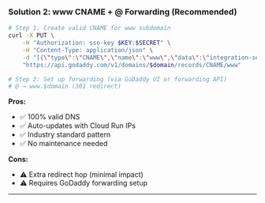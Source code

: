 ### Solution 2: www CNAME + @ Forwarding (Recommended)

```bash
# Step 1: Create valid CNAME for www subdomain
curl -X PUT \
    -H "Authorization: sso-key $KEY:$SECRET" \
    -H "Content-Type: application/json" \
    -d "[{\"type\":\"CNAME\",\"name\":\"www\",\"data\":\"integration-service-plad5efvha-uc.a.run.app\",\"ttl\":600}]" \
    "https://api.godaddy.com/v1/domains/$domain/records/CNAME/www"

# Step 2: Set up forwarding (via GoDaddy UI or forwarding API)
# @ → www.$domain (301 redirect)
```

**Pros:**

- ✅ 100% valid DNS
- ✅ Auto-updates with Cloud Run IPs
- ✅ Industry standard pattern
- ✅ No maintenance needed

**Cons:**

- ⚠️ Extra redirect hop (minimal impact)
- ⚠️ Requires GoDaddy forwarding setup

---
